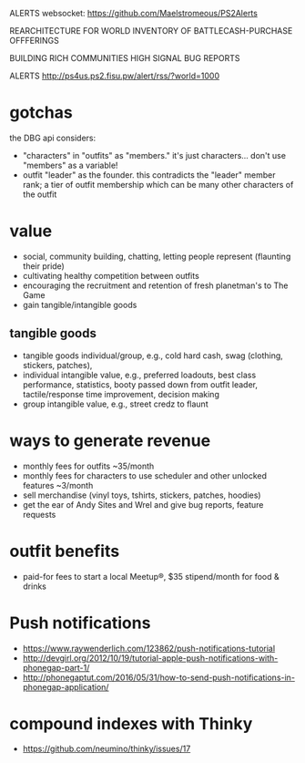 ALERTS websocket: https://github.com/Maelstromeous/PS2Alerts

REARCHITECTURE FOR WORLD
INVENTORY OF BATTLECASH-PURCHASE OFFFERINGS

BUILDING RICH COMMUNITIES
HIGH SIGNAL BUG REPORTS

ALERTS http://ps4us.ps2.fisu.pw/alert/rss/?world=1000


# gotchas

the DBG api considers:
- "characters" in "outfits" as "members." it's just characters... don't use "members" as a variable!
- outfit "leader" as the founder. this contradicts the "leader" member rank; a tier of outfit membership which can be many other characters of the outfit

# value
- social, community building, chatting, letting people represent (flaunting their pride)
- cultivating healthy competition between outfits
- encouraging the recruitment and retention of fresh planetman's to The Game
- gain tangible/intangible goods

## tangible goods
- tangible goods individual/group, e.g., cold hard cash, swag (clothing, stickers, patches), 
- individual intangible value, e.g., preferred loadouts, best class performance, statistics, booty passed down from outfit leader, tactile/response time improvement, decision making
- group intangible value, e.g., street credz to flaunt

# ways to generate revenue
- monthly fees for outfits ~35/month
- monthly fees for characters to use scheduler and other unlocked features ~3/month
- sell merchandise (vinyl toys, tshirts, stickers, patches, hoodies)
- get the ear of Andy Sites and Wrel and give bug reports, feature requests

# outfit benefits
- paid-for fees to start a local Meetup®, $35 stipend/month for food & drinks

# Push notifications
- https://www.raywenderlich.com/123862/push-notifications-tutorial
- http://devgirl.org/2012/10/19/tutorial-apple-push-notifications-with-phonegap-part-1/
- http://phonegaptut.com/2016/05/31/how-to-send-push-notifications-in-phonegap-application/

# compound indexes with Thinky
- https://github.com/neumino/thinky/issues/17